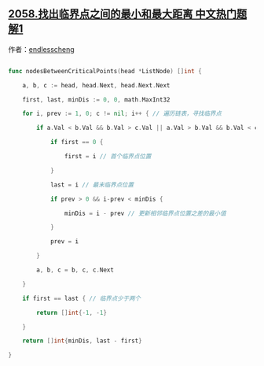 ## [2058.找出临界点之间的最小和最大距离 中文热门题解1](https://leetcode.cn/problems/find-the-minimum-and-maximum-number-of-nodes-between-critical-points/solutions/100000/go-mo-ni-bian-li-lian-biao-bian-li-lin-j-rx9s)

作者：[endlesscheng](https://leetcode.cn/u/endlesscheng)
```go
func nodesBetweenCriticalPoints(head *ListNode) []int {
	a, b, c := head, head.Next, head.Next.Next
	first, last, minDis := 0, 0, math.MaxInt32
	for i, prev := 1, 0; c != nil; i++ { // 遍历链表，寻找临界点
		if a.Val < b.Val && b.Val > c.Val || a.Val > b.Val && b.Val < c.Val {
			if first == 0 {
				first = i // 首个临界点位置
			}
			last = i // 最末临界点位置
			if prev > 0 && i-prev < minDis {
				minDis = i - prev // 更新相邻临界点位置之差的最小值
			}
			prev = i
		}
		a, b, c = b, c, c.Next
	}
	if first == last { // 临界点少于两个
		return []int{-1, -1}
	}
	return []int{minDis, last - first}
}
```